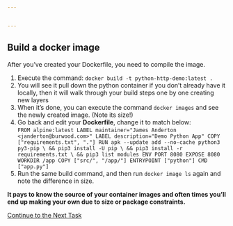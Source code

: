 ```yaml
---


---
```


<h2 id="build-a-docker-image">Build a docker image</h2>
<p>After you’ve created your Dockerfile, you need to compile the image.</p>
<ol>
<li>Execute the command: <code>docker build -t python-http-demo:latest .</code></li>
<li>You will see it pull down the python container if you don’t already have it locally, then it will walk through your build steps one by one creating new layers</li>
<li>When it’s done, you can execute the command <code>docker images</code> and see the newly created image. (Note its size!)</li>
<li>Go back and edit your <strong>Dockerfile</strong>, change it to match below:<br>
<code>FROM alpine:latest LABEL maintainer="James Anderton &lt;janderton@burwood.com&gt;" LABEL description="Demo Python App" COPY ["requirements.txt", "."] RUN apk --update add --no-cache python3 py3-pip \ &amp;&amp; pip3 install -U pip \ &amp;&amp; pip3 install -r requirements.txt \ &amp;&amp; pip3 list modules ENV PORT 8080 EXPOSE 8080 WORKDIR /app COPY ["src/", "/app/"] ENTRYPOINT ["python"] CMD ["app.py"]</code></li>
<li>Run the same build command,  and then run <code>docker image ls</code> again and note the difference in size.</li>
</ol>
<p><strong>It pays to know the source of your container images and often times you’ll end up making your own due to size or package constraints.</strong></p>
<p><a href="https://github.com/Burwood/containers101/blob/master/containers_lab/task_6.md">Continue to the Next Task</a></p>


